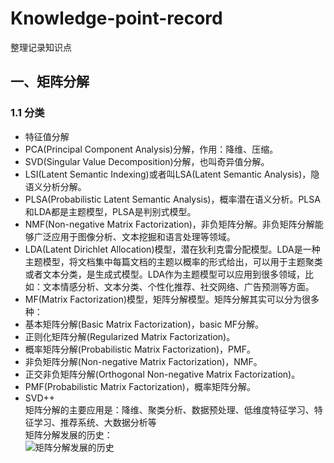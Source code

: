 # Knowledge-point-record
整理记录知识点
## 一、矩阵分解
### 1.1 分类
* 特征值分解  
* PCA(Principal Component Analysis)分解，作用：降维、压缩。  
* SVD(Singular Value Decomposition)分解，也叫奇异值分解。  
* LSI(Latent Semantic Indexing)或者叫LSA(Latent Semantic Analysis)，隐语义分析分解。  
* PLSA(Probabilistic Latent Semantic Analysis)，概率潜在语义分析。PLSA和LDA都是主题模型，PLSA是判别式模型。  
* NMF(Non-negative Matrix Factorization)，非负矩阵分解。非负矩阵分解能够广泛应用于图像分析、文本挖掘和语言处理等领域。  
* LDA(Latent Dirichlet Allocation)模型，潜在狄利克雷分配模型。LDA是一种主题模型，将文档集中每篇文档的主题以概率的形式给出，可以用于主题聚类或者文本分类，是生成式模型。LDA作为主题模型可以应用到很多领域，比如：文本情感分析、文本分类、个性化推荐、社交网络、广告预测等方面。  
* MF(Matrix Factorization)模型，矩阵分解模型。矩阵分解其实可以分为很多种：  
* 基本矩阵分解(Basic Matrix Factorization)，basic MF分解。  
* 正则化矩阵分解(Regularized Matrix Factorization)。  
* 概率矩阵分解(Probabilistic Matrix Factorization)，PMF。  
* 非负矩阵分解(Non-negative Matrix Factorization)，NMF。  
* 正交非负矩阵分解(Orthogonal Non-negative Matrix Factorization)。  
* PMF(Probabilistic Matrix Factorization)，概率矩阵分解。  
* SVD++  
矩阵分解的主要应用是：降维、聚类分析、数据预处理、低维度特征学习、特征学习、推荐系统、大数据分析等  
矩阵分解发展的历史：  
![矩阵分解发展的历史](https://mmbiz.qpic.cn/mmbiz_png/rB4jswrswuypRuABCGAYIouIazEuNcZTaJINrAp7iaNic0zGXUe25icKJtfCEwmTg5CBr3cic33CnKiaN8Z4myANOBA/640?wx_fmt=png&tp=webp&wxfrom=5&wx_lazy=1&wx_co=1 "矩阵分解发展的历史")
